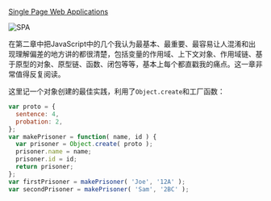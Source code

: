 [Single Page Web Applications](http://www.amazon.com/Single-Page-Applications-end---end/dp/1617290750/ref=sr_1_1?ie=UTF8&qid=1434811679&sr=8-1&keywords=Single+Page+Web+Applications&pebp=1434811687611&perid=0QVGE5WWTYMDZNT4JG6C)

![SPA](http://ecx.images-amazon.com/images/I/51KT4qErFaL.jpg)

在第二章中把JavaScript中的几个我认为最基本、最重要、最容易让人混淆和出现理解偏差的地方讲的都很清楚，包括变量的作用域、上下文对象、作用域链、基于原型的对象、原型链、函数、闭包等等，基本上每个都直戳我的痛点。这一章非常值得反复阅读。

这里记一个对象创建的最佳实践，利用了`Object.create`和工厂函数：

```javascript
var proto = {
  sentence: 4,
  probation: 2,
};
var makePrisoner = function( name, id ) {
  var prisoner = Object.create( proto );
  prisoner.name = name;
  prisoner.id = id;
  return prisoner;
};
var firstPrisoner = makePrisoner( 'Joe', '12A' );
var secondPrisoner = makePrisoner( 'Sam', '2BC' );
```